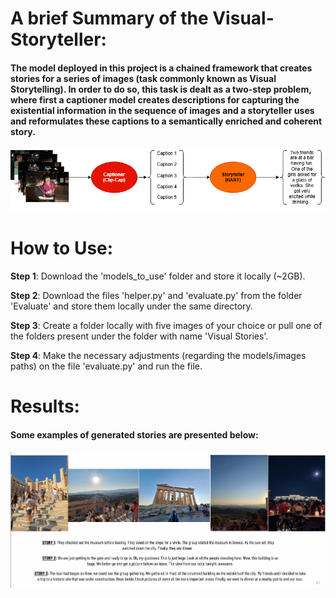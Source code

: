 # A brief Summary of the Visual-Storyteller:

#### The model deployed in this project is a chained framework that creates stories for a series of images (task commonly known as Visual Storytelling). In order to do so, this task is dealt as a two-step problem, where first a captioner model creates descriptions for capturing the existential information in the sequence of images and a storyteller uses and reformulates these captions to a semantically enriched and coherent story.  

![My Image](Images/Model_diagram.png)

# How to Use:

__Step 1__: Download the 'models_to_use' folder and store it locally (~2GB). 

__Step 2__: Download the files 'helper.py' and 'evaluate.py' from the folder 'Evaluate' and store them locally under the same directory. 

__Step 3__: Create a folder locally with five images of your choice or pull one of the folders present under the folder with name 'Visual Stories'.

__Step 4__: Make the necessary adjustments (regarding the models/images paths) on the file 'evaluate.py' and run the file. 


# Results: 

#### Some examples of generated stories are presented below: 

![My Image](Images/Story_example.png)


